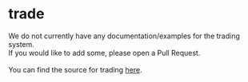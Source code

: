 # trade
We do not currently have any documentation/examples for the trading system.<br>
If you would like to add some, please open a Pull Request.<br>
<br>
You can find the source for trading [here](https://github.com/VillainsRule4000/trtl/tree/master/src/index.js).